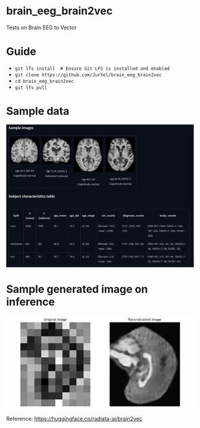 # brain_eeg_brain2vec
Tests on Brain EEG to Vector

# Guide
- `git lfs install  # Ensure Git LFS is installed and enabled`
- `git clone https://github.com/JurYel/brain_eeg_brain2vec`
- `cd brain_eeg_brain2vec`
- `git lfs pull`

# Sample data
![sample](sample.png?raw=true)

# Sample generated image on inference
![display](sample-image-reconstruction.png?raw=true)

Reference:
https://huggingface.co/radiata-ai/brain2vec

